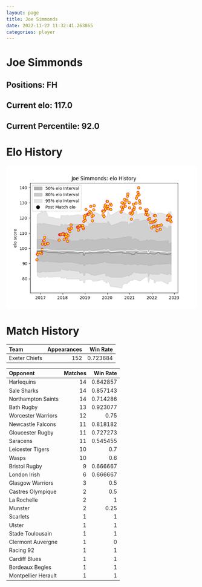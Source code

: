 ```yaml
---  
layout: page  
title: Joe Simmonds  
date: 2022-11-22 11:32:41.263865  
categories: player  
---
```

# Joe Simmonds

## Positions: FH

## Current elo: 117.0

## Current Percentile: 92.0

# Elo History


![elo history](history_JoeSimmonds.png)
# Match History


| Team          |   Appearances |   Win Rate |
|:--------------|--------------:|-----------:|
| Exeter Chiefs |           152 |   0.723684 |

| Opponent            |   Matches |   Win Rate |
|:--------------------|----------:|-----------:|
| Harlequins          |        14 |   0.642857 |
| Sale Sharks         |        14 |   0.857143 |
| Northampton Saints  |        14 |   0.714286 |
| Bath Rugby          |        13 |   0.923077 |
| Worcester Warriors  |        12 |   0.75     |
| Newcastle Falcons   |        11 |   0.818182 |
| Gloucester Rugby    |        11 |   0.727273 |
| Saracens            |        11 |   0.545455 |
| Leicester Tigers    |        10 |   0.7      |
| Wasps               |        10 |   0.6      |
| Bristol Rugby       |         9 |   0.666667 |
| London Irish        |         6 |   0.666667 |
| Glasgow Warriors    |         3 |   0.5      |
| Castres Olympique   |         2 |   0.5      |
| La Rochelle         |         2 |   1        |
| Munster             |         2 |   0.25     |
| Scarlets            |         1 |   1        |
| Ulster              |         1 |   1        |
| Stade Toulousain    |         1 |   1        |
| Clermont Auvergne   |         1 |   0        |
| Racing 92           |         1 |   1        |
| Cardiff Blues       |         1 |   1        |
| Bordeaux Begles     |         1 |   1        |
| Montpellier Herault |         1 |   1        |